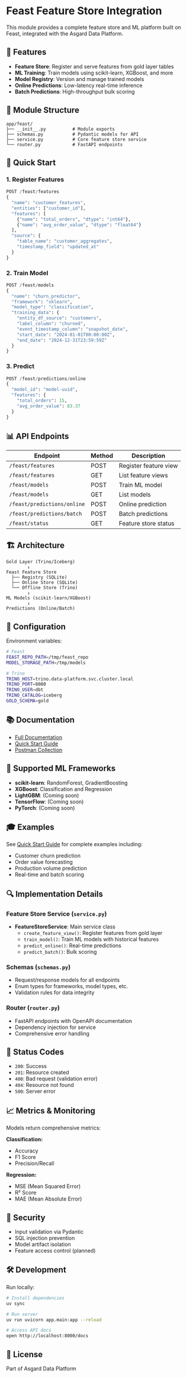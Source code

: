# Feast Feature Store Integration

This module provides a complete feature store and ML platform built on Feast, integrated with the Asgard Data Platform.

## 🎯 Features

- **Feature Store**: Register and serve features from gold layer tables
- **ML Training**: Train models using scikit-learn, XGBoost, and more
- **Model Registry**: Version and manage trained models
- **Online Predictions**: Low-latency real-time inference
- **Batch Predictions**: High-throughput bulk scoring

## 📁 Module Structure

```
app/feast/
├── __init__.py          # Module exports
├── schemas.py           # Pydantic models for API
├── service.py           # Core feature store service
└── router.py            # FastAPI endpoints
```

## 🚀 Quick Start

### 1. Register Features

```python
POST /feast/features
{
  "name": "customer_features",
  "entities": ["customer_id"],
  "features": [
    {"name": "total_orders", "dtype": "int64"},
    {"name": "avg_order_value", "dtype": "float64"}
  ],
  "source": {
    "table_name": "customer_aggregates",
    "timestamp_field": "updated_at"
  }
}
```

### 2. Train Model

```python
POST /feast/models
{
  "name": "churn_predictor",
  "framework": "sklearn",
  "model_type": "classification",
  "training_data": {
    "entity_df_source": "customers",
    "label_column": "churned",
    "event_timestamp_column": "snapshot_date",
    "start_date": "2024-01-01T00:00:00Z",
    "end_date": "2024-12-31T23:59:59Z"
  }
}
```

### 3. Predict

```python
POST /feast/predictions/online
{
  "model_id": "model-uuid",
  "features": {
    "total_orders": 15,
    "avg_order_value": 83.37
  }
}
```

## 📊 API Endpoints

| Endpoint                    | Method | Description           |
| --------------------------- | ------ | --------------------- |
| `/feast/features`           | POST   | Register feature view |
| `/feast/features`           | GET    | List feature views    |
| `/feast/models`             | POST   | Train ML model        |
| `/feast/models`             | GET    | List models           |
| `/feast/predictions/online` | POST   | Online prediction     |
| `/feast/predictions/batch`  | POST   | Batch predictions     |
| `/feast/status`             | GET    | Feature store status  |

## 🏗️ Architecture

```
Gold Layer (Trino/Iceberg)
        ↓
Feast Feature Store
  ├── Registry (SQLite)
  ├── Online Store (SQLite)
  └── Offline Store (Trino)
        ↓
ML Models (scikit-learn/XGBoost)
        ↓
Predictions (Online/Batch)
```

## 🔧 Configuration

Environment variables:

```bash
# Feast
FEAST_REPO_PATH=/tmp/feast_repo
MODEL_STORAGE_PATH=/tmp/models

# Trino
TRINO_HOST=trino.data-platform.svc.cluster.local
TRINO_PORT=8080
TRINO_USER=dbt
TRINO_CATALOG=iceberg
GOLD_SCHEMA=gold
```

## 📚 Documentation

- [Full Documentation](../docs/FEAST_FEATURE_STORE.md)
- [Quick Start Guide](../docs/FEAST_QUICK_START.md)
- [Postman Collection](../docs/postman/feast_api_collection.json)

## 🧪 Supported ML Frameworks

- **scikit-learn**: RandomForest, GradientBoosting
- **XGBoost**: Classification and Regression
- **LightGBM**: (Coming soon)
- **TensorFlow**: (Coming soon)
- **PyTorch**: (Coming soon)

## 🎓 Examples

See [Quick Start Guide](../docs/FEAST_QUICK_START.md) for complete examples including:

- Customer churn prediction
- Order value forecasting
- Production volume prediction
- Real-time and batch scoring

## 🔍 Implementation Details

### Feature Store Service (`service.py`)

- **FeatureStoreService**: Main service class
  - `create_feature_view()`: Register features from gold layer
  - `train_model()`: Train ML models with historical features
  - `predict_online()`: Real-time predictions
  - `predict_batch()`: Bulk scoring

### Schemas (`schemas.py`)

- Request/response models for all endpoints
- Enum types for frameworks, model types, etc.
- Validation rules for data integrity

### Router (`router.py`)

- FastAPI endpoints with OpenAPI documentation
- Dependency injection for service
- Comprehensive error handling

## 🚦 Status Codes

- `200`: Success
- `201`: Resource created
- `400`: Bad request (validation error)
- `404`: Resource not found
- `500`: Server error

## 📈 Metrics & Monitoring

Models return comprehensive metrics:

**Classification:**

- Accuracy
- F1 Score
- Precision/Recall

**Regression:**

- MSE (Mean Squared Error)
- R² Score
- MAE (Mean Absolute Error)

## 🔐 Security

- Input validation via Pydantic
- SQL injection prevention
- Model artifact isolation
- Feature access control (planned)

## 🛠️ Development

Run locally:

```bash
# Install dependencies
uv sync

# Run server
uv run uvicorn app.main:app --reload

# Access API docs
open http://localhost:8000/docs
```

## 📝 License

Part of Asgard Data Platform

